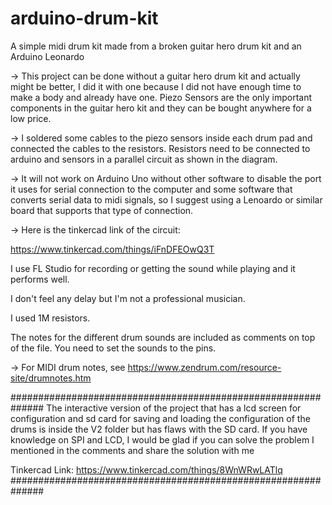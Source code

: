 # arduino-drum-kit
A simple midi drum kit made from a broken guitar hero drum kit and an Arduino Leonardo

-> This project can be done without a guitar hero drum kit and actually might be better, I did it with one because I did not have enough time to make a body and already have one. Piezo Sensors are the only important components in the guitar hero kit and they can be bought anywhere for a low price.

-> I soldered some cables to the piezo sensors inside each drum pad and connected the cables to the resistors. Resistors need to be connected to arduino and sensors in a parallel circuit as shown in the diagram.

-> It will not work on Arduino Uno without other software to disable the port it uses for serial connection to the computer and some software that converts serial data to midi signals, so I suggest using a Lenoardo or similar board that supports that type of connection.

-> Here is the tinkercad link of the circuit:

 https://www.tinkercad.com/things/iFnDFEOwQ3T 

I use FL Studio for recording or getting the sound while playing and it performs well.

I don't feel any delay but I'm not a professional musician.

I used 1M resistors.

The notes for the different drum sounds are included as comments on top of the file. You need to set the sounds to the pins.

-> For MIDI drum notes, see
https://www.zendrum.com/resource-site/drumnotes.htm


##############################################################
The interactive version of the project that has a lcd screen for configuration and sd card for saving and loading the configuration of the drums is inside the V2 folder but has flaws with the SD card. If you have knowledge on SPI and LCD, I would be glad if you can solve the problem I mentioned in the comments and share the solution with me

Tinkercad Link:  https://www.tinkercad.com/things/8WnWRwLATlq 
##############################################################


